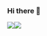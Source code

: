 ### Hi there 👋

<div style="display:flex;">
<img src="https://github-readme-stats-ca5uilm44-erenkan.vercel.app/api?username=erenkan&theme=radical&count_private=true&show_icons=true">
<img src="https://github-readme-stats-ca5uilm44-erenkan.vercel.app/api/top-langs/?username=erenkan&theme=radical&layout=compact&show_icons=true&hide=html,css">
</div>

<!--
**erenkan/erenkan** is a ✨ _special_ ✨ repository because its `README.md` (this file) appears on your GitHub profile.

Here are some ideas to get you started:

- 🔭 I’m currently working on ...
- 🌱 I’m currently learning ...
- 👯 I’m looking to collaborate on ...
- 🤔 I’m looking for help with ...
- 💬 Ask me about ...
- 📫 How to reach me: ...
- 😄 Pronouns: ...
- ⚡ Fun fact: ...
-->

